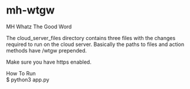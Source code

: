 # mh-wtgw
MH Whatz The Good Word

The cloud_server_files directory contains three files with the changes required to run on the cloud server. Basically the paths to files and action methods have /wtgw prepended.

Make sure you have https enabled.

How To Run\
$ python3 app.py

